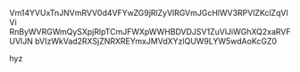 Vm14YVUxTnJNVmRVV0d4VFYwZG9jRlZyVlRGVmJGcHlWV3RPVlZKclZqVlVi
RnByWVRGWmQySXpjRlpTCmJFWXpWWHBDVDJSV1ZuVlJiWGhXQ2xaRVFUVlJN
bVIzWkVad2RXSjZNRXREYmxJMVdXYzlQUW9LYW5wdAoKcGZ0

hyz